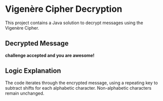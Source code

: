 # Vigenère Cipher Decryption

This project contains a Java solution to decrypt messages using the Vigenère Cipher.

## Decrypted Message

**challenge accepted and you are awesome!**

## Logic Explanation

The code iterates through the encrypted message, using a repeating key to subtract shifts for each alphabetic character. Non-alphabetic characters remain unchanged.